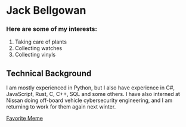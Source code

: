 # Jack Bellgowan
### Here are some of my interests:
1. Taking care of plants
2. Collecting watches
3. Collecting vinyls

## Technical Background
<p>I am mostly experienced in Python, but I also have experience in C#, JavaScript, Rust, C, C++, SQL and some others. I have also interned at Nissan doing off-board vehicle cybersecurity engineering, and I am returning to work for them again next winter.</p> 

[Favorite Meme](https://encrypted-tbn0.gstatic.com/images?q=tbn:ANd9GcTGgLig8fRVDVdPVJ68_e-oaUMYjGzPvT_ImYJmj0PEvzlVFhb6IWZUaZ4nmQmK-zrcpXU&usqp=CAU)
